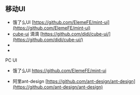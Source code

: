 ## 移动UI

* 饿了么UI [https://github.com/ElemeFE/mint-ui](https://github.com/ElemeFE/mint-ui) 
* [cube-ui](https://github.com/didi/cube-ui/) 滴滴 [https://github.com/didi/cube-ui/](https://github.com/didi/cube-ui/) 
* 
* 


PC UI

* 饿了么UI [https://github.com/ElemeFE/mint-ui ](https://github.com/ElemeFE/element)

* 阿里ant-design  [https://github.com/ant-design/ant-design](https://github.com/ant-design/ant-design)



